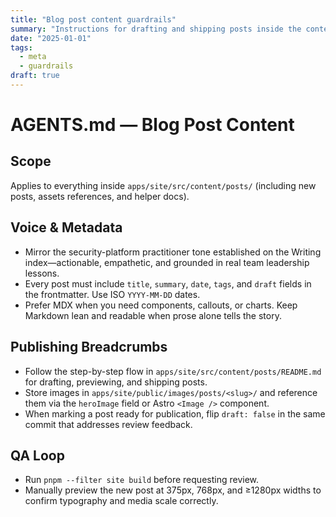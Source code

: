 ```yaml
---
title: "Blog post content guardrails"
summary: "Instructions for drafting and shipping posts inside the content collection."
date: "2025-01-01"
tags:
  - meta
  - guardrails
draft: true
---
```


# AGENTS.md — Blog Post Content

## Scope
Applies to everything inside `apps/site/src/content/posts/` (including new posts, assets references, and helper docs).

## Voice & Metadata
- Mirror the security-platform practitioner tone established on the Writing index—actionable, empathetic, and grounded in real
team leadership lessons.
- Every post must include `title`, `summary`, `date`, `tags`, and `draft` fields in the frontmatter. Use ISO `YYYY-MM-DD` dates.
- Prefer MDX when you need components, callouts, or charts. Keep Markdown lean and readable when prose alone tells the story.

## Publishing Breadcrumbs
- Follow the step-by-step flow in `apps/site/src/content/posts/README.md` for drafting, previewing, and shipping posts.
- Store images in `apps/site/public/images/posts/<slug>/` and reference them via the `heroImage` field or Astro `<Image />` component.
- When marking a post ready for publication, flip `draft: false` in the same commit that addresses review feedback.

## QA Loop
- Run `pnpm --filter site build` before requesting review.
- Manually preview the new post at 375px, 768px, and ≥1280px widths to confirm typography and media scale correctly.
